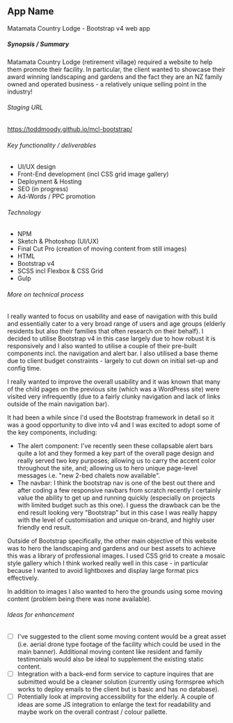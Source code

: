 ## App Name 

Matamata Country Lodge - Bootstrap v4 web app

##### Synopsis / Summary 

Matamata Country Lodge (retirement village) required a website to help them promote their facility. In particular, the client wanted to showcase their award winning landscaping and gardens and the fact they are an NZ family owned and operated business - a relatively unique selling point in the industry!

###### Staging URL

https://toddmoody.github.io/mcl-bootstrap/

###### Key functionality / deliverables

- UI/UX design
- Front-End development (incl CSS grid image gallery)
- Deployment & Hosting
- SEO (in progress)
- Ad-Words / PPC promotion

###### Technology 

- NPM
- Sketch & Photoshop (UI/UX)
- Final Cut Pro (creation of moving content from still images)
- HTML
- Bootstrap v4
- SCSS incl Flexbox & CSS Grid
- Gulp 

###### More on technical process

I really wanted to focus on usability and ease of navigation with this build and essentially cater to a very broad range of users and age groups (elderly residents but also their families that often research on their behalf). I decided to utilise Bootstrap v4 in this case largely due to how robust it is responsively and I also wanted to utilise a couple of their pre-built components incl. the navigation and alert bar. I also utilised a base theme due to client budget constraints - largely to cut down on initial set-up and config time.

I really wanted to improve the overall usability and it was known that many of the child pages on the previous site (which was a WordPress site) were visited very infrequently (due to a fairly clunky navigation and lack of links outside of the main navigation bar).

It had been a while since I'd used the Bootstrap framework in detail so it was a good opportunity to dive into v4 and I was excited to adopt some of the key components, including:

- The alert component: I've recently seen these collapsable alert bars quite a lot and they formed a key part of the overall page design and really served two key purposes; allowing us to carry the accent color throughout the site, and; allowing us to hero unique page-level messages i.e. "new 2-bed chalets now available".
- The navbar: I think the bootstrap nav is one of the best out there and after coding a few responsive navbars from scratch recently I certainly value the ability to get up and running quickly (especially on projects with limited budget such as this one). I guess the drawback can be the end result looking very "Bootstrap" but in this case I was really happy with the level of customisation and unique on-brand, and highly user friendly end result.

Outside of Bootstrap specifically, the other main objective of this website was to hero the landscaping and gardens and our best assets to achieve this was a library of professional images. I used CSS grid to create a mosaic style gallery which I think worked really well in this case - in particular because I wanted to avoid lightboxes and display large format pics effectively.

In addition to images I also wanted to hero the grounds using some moving content (problem being there was none available).

###### Ideas for enhancement 

- [ ] I've suggested to the client some moving content would be a great asset (i.e. aerial drone type footage of the facility which could be used in the main banner). Additional moving content like resident and family testimonials would also be ideal to supplement the existing static content.
- [ ] Integration with a back-end form service to capture inquires that are submitted would be a cleaner solution (currently using formspree which works to deploy emails to the client but is basic and has no database).
- [ ] Potentially look at improving accessibility for the elderly. A couple of ideas are some JS integration to enlarge the text for readability and maybe work on the overall contrast / colour pallette.
